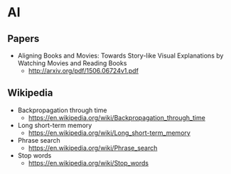 # AI

## Papers
* Aligning Books and Movies: Towards Story-like Visual Explanations by Watching Movies and Reading Books
  * http://arxiv.org/pdf/1506.06724v1.pdf

## Wikipedia
* Backpropagation through time
  * https://en.wikipedia.org/wiki/Backpropagation_through_time
* Long short-term memory
  * https://en.wikipedia.org/wiki/Long_short-term_memory
* Phrase search
  * https://en.wikipedia.org/wiki/Phrase_search
* Stop words
  * https://en.wikipedia.org/wiki/Stop_words
